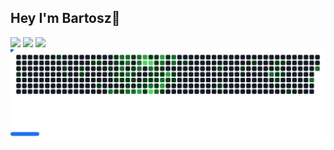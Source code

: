## Hey I'm Bartosz👋
![](http://github-profile-summary-cards.vercel.app/api/cards/profile-details?username=N3nT&theme=react)
![](http://github-profile-summary-cards.vercel.app/api/cards/repos-per-language?username=N3nT&theme=react)
![](http://github-profile-summary-cards.vercel.app/api/cards/most-commit-language?username=N3nT&theme=react)
<picture>
  <source
    media="(prefers-color-scheme: dark)"
    srcset="images/breakout-dark.svg"
  />
  <source
    media="(prefers-color-scheme: light)"
    srcset="images/breakout-light.svg"
  />
  <img alt="Breakout Game" src="images/breakout-dark.svg" />
</picture>
<!--
**N3nT/N3nT** is a ✨ _special_ ✨ repository because its `README.md` (this file) appears on your GitHub profile.

Here are some ideas to get you started:

- 🔭 I’m currently working on ...
- 🌱 I’m currently learning ...
- 👯 I’m looking to collaborate on ...
- 🤔 I’m looking for help with ...
- 💬 Ask me about ...
- 📫 How to reach me: ...
- 😄 Pronouns: ...
- ⚡ Fun fact: ...
-->
